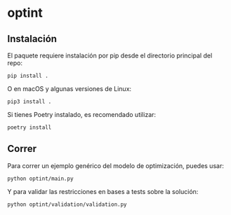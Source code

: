 # optint

## Instalación

El paquete requiere instalación por pip desde el directorio principal del repo:
```shell
pip install .
```

O en macOS y algunas versiones de Linux:
```shell
pip3 install .
```

Si tienes Poetry instalado, es recomendado utilizar:
```shell
poetry install
```

## Correr
Para correr un ejemplo genérico del modelo de optimización, puedes usar:

```shell
python optint/main.py
```

Y para validar las restricciones en bases a tests sobre la solución:

```shell
python optint/validation/validation.py
```